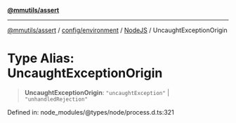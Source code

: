 [**@mmutils/assert**](../../../../../README.md)

***

[@mmutils/assert](../../../../../modules.md) / [config/environment](../../../README.md) / [NodeJS](../README.md) / UncaughtExceptionOrigin

# Type Alias: UncaughtExceptionOrigin

> **UncaughtExceptionOrigin**: `"uncaughtException"` \| `"unhandledRejection"`

Defined in: node\_modules/@types/node/process.d.ts:321
